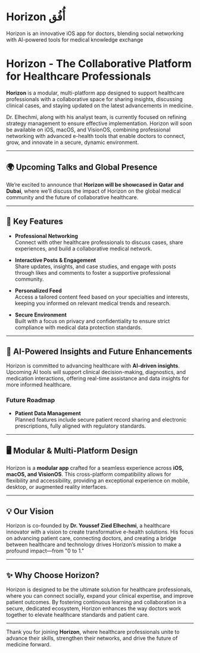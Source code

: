 # Horizon أُفُق
Horizon is an innovative iOS app for doctors, blending social networking with AI-powered tools for medical knowledge exchange
# Horizon - The Collaborative Platform for Healthcare Professionals

**Horizon** is a modular, multi-platform app designed to support healthcare professionals with a collaborative space for sharing insights, discussing clinical cases, and staying updated on the latest advancements in medicine. 

Dr. Elhechmi, along with his analyst team, is currently focused on refining strategy management to ensure effective implementation. Horizon will soon be available on iOS, macOS, and VisionOS, combining professional networking with advanced e-health tools that enable doctors to connect, grow, and innovate in a secure, dynamic environment.

---

## 🌍 Upcoming Talks and Global Presence

We’re excited to announce that **Horizon will be showcased in Qatar and Dubai**, where we’ll discuss the impact of Horizon on the global medical community and the future of collaborative healthcare.

---

## 🚀 Key Features

- **Professional Networking**  
  Connect with other healthcare professionals to discuss cases, share experiences, and build a collaborative medical network.

- **Interactive Posts & Engagement**  
  Share updates, insights, and case studies, and engage with posts through likes and comments to foster a supportive professional community.

- **Personalized Feed**  
  Access a tailored content feed based on your specialties and interests, keeping you informed on relevant medical trends and research.

- **Secure Environment**  
  Built with a focus on privacy and confidentiality to ensure strict compliance with medical data protection standards.

---

## 🧠 AI-Powered Insights and Future Enhancements

Horizon is committed to advancing healthcare with **AI-driven insights**. Upcoming AI tools will support clinical decision-making, diagnostics, and medication interactions, offering real-time assistance and data insights for more informed healthcare.

### Future Roadmap

- **Patient Data Management**  
  Planned features include secure patient record sharing and electronic prescriptions, fully aligned with regulatory standards.

---

## 🖥️ Modular & Multi-Platform Design

Horizon is a **modular app** crafted for a seamless experience across **iOS, macOS, and VisionOS**. This cross-platform compatibility allows for flexibility and accessibility, providing an exceptional experience on mobile, desktop, or augmented reality interfaces.

---

## 💡 Our Vision

Horizon is co-founded by **Dr. Youssef Zied Elhechmi**, a healthcare innovator with a vision to create transformative e-health solutions. His focus on advancing patient care, connecting doctors, and creating a bridge between healthcare and technology drives Horizon’s mission to make a profound impact—from "0 to 1."

---

## ✨ Why Choose Horizon?

Horizon is designed to be the ultimate solution for healthcare professionals, where you can connect socially, expand your clinical expertise, and improve patient outcomes. By fostering continuous learning and collaboration in a secure, dedicated ecosystem, Horizon enhances the way doctors work together to elevate healthcare standards and patient care.

---

Thank you for joining **Horizon**, where healthcare professionals unite to advance their skills, strengthen their networks, and drive the future of medicine forward.

